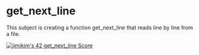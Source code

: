 # get_next_line

This subject is creating a function get_next_line that reads line by line from a file.

[![jimikim's 42 get_next_line Score](https://badge42.vercel.app/api/v2/cl3b4h31x003009l68s3xlbvw/project/2170545)](https://github.com/JaeSeoKim/badge42)
